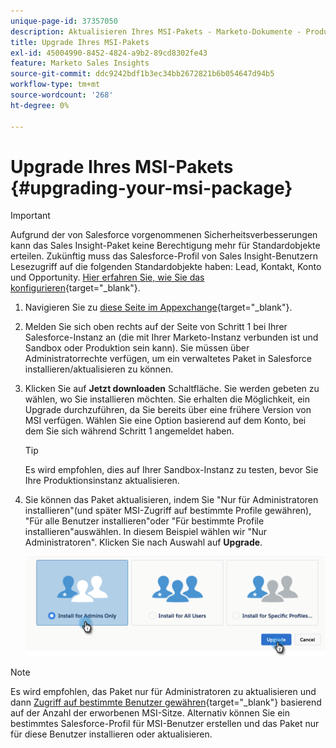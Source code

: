 ```yaml
---
unique-page-id: 37357050
description: Aktualisieren Ihres MSI-Pakets - Marketo-Dokumente - Produktdokumentation
title: Upgrade Ihres MSI-Pakets
exl-id: 45004990-8452-4824-a9b2-89cd8302fe43
feature: Marketo Sales Insights
source-git-commit: ddc9242bdf1b3ec34bb2672821b6b054647d94b5
workflow-type: tm+mt
source-wordcount: '268'
ht-degree: 0%

---
```


# Upgrade Ihres MSI-Pakets {#upgrading-your-msi-package}

>[!IMPORTANT]
>
>Aufgrund der von Salesforce vorgenommenen Sicherheitsverbesserungen kann das Sales Insight-Paket keine Berechtigung mehr für Standardobjekte erteilen. Zukünftig muss das Salesforce-Profil von Sales Insight-Benutzern Lesezugriff auf die folgenden Standardobjekte haben: Lead, Kontakt, Konto und Opportunity. [Hier erfahren Sie, wie Sie das konfigurieren](/help/marketo/product-docs/marketo-sales-insight/msi-for-salesforce/configuration/configure-marketo-sales-insight-in-salesforce-professional-edition.md#grant-sales-insight-users-profile-access){target="_blank"}.

1. Navigieren Sie zu [diese Seite im Appexchange](https://appexchange.salesforce.com/listingDetail?listingId=a0N30000001SVZmEAO){target="_blank"}.

1. Melden Sie sich oben rechts auf der Seite von Schritt 1 bei Ihrer Salesforce-Instanz an (die mit Ihrer Marketo-Instanz verbunden ist und Sandbox oder Produktion sein kann). Sie müssen über Administratorrechte verfügen, um ein verwaltetes Paket in Salesforce installieren/aktualisieren zu können.

1. Klicken Sie auf **Jetzt downloaden** Schaltfläche. Sie werden gebeten zu wählen, wo Sie installieren möchten. Sie erhalten die Möglichkeit, ein Upgrade durchzuführen, da Sie bereits über eine frühere Version von MSI verfügen. Wählen Sie eine Option basierend auf dem Konto, bei dem Sie sich während Schritt 1 angemeldet haben.

   >[!TIP]
   >
   >Es wird empfohlen, dies auf Ihrer Sandbox-Instanz zu testen, bevor Sie Ihre Produktionsinstanz aktualisieren.

1. Sie können das Paket aktualisieren, indem Sie &quot;Nur für Administratoren installieren&quot;(und später MSI-Zugriff auf bestimmte Profile gewähren), &quot;Für alle Benutzer installieren&quot;oder &quot;Für bestimmte Profile installieren&quot;auswählen. In diesem Beispiel wählen wir &quot;Nur Administratoren&quot;. Klicken Sie nach Auswahl auf **Upgrade**.

   ![](assets/four.png)

>[!NOTE]
>
>Es wird empfohlen, das Paket nur für Administratoren zu aktualisieren und dann [Zugriff auf bestimmte Benutzer gewähren](/help/marketo/product-docs/marketo-sales-insight/msi-for-salesforce/configuration/add-sales-insight-access-to-profiles.md){target="_blank"} basierend auf der Anzahl der erworbenen MSI-Sitze. Alternativ können Sie ein bestimmtes Salesforce-Profil für MSI-Benutzer erstellen und das Paket nur für diese Benutzer installieren oder aktualisieren.
